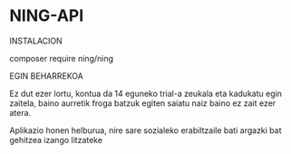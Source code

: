 # NING-API

INSTALACION

composer require ning/ning

EGIN BEHARREKOA

Ez dut ezer lortu, kontua da 14 eguneko trial-a zeukala eta kadukatu egin zaitela, baino aurretik froga batzuk egiten saiatu naiz baino ez zait ezer atera.

Aplikazio honen helburua, nire sare sozialeko  erabiltzaile bati argazki bat gehitzea izango litzateke